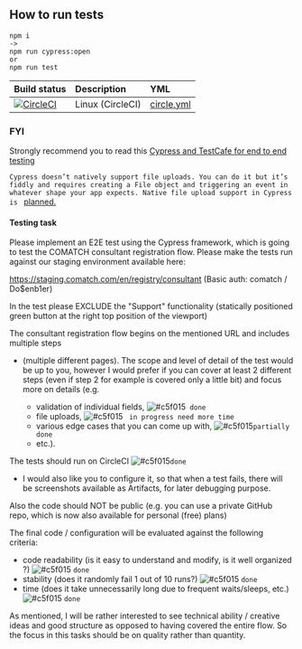 
## How to run tests

```
npm i
->
npm run cypress:open
or
npm run test
```

Build status | Description | YML
:--- | :--- | :---
[![CircleCI](https://circleci.com/gh/Ebazhanov/cypresss.svg?style=svg)](https://circleci.com/gh/Ebazhanov/cypresss) | Linux (CircleCI) | [circle.yml](circle.yml)


### FYI 
Strongly recommend you to read this [Cypress and TestCafe for end to end testing](https://medium.com/yld-engineering-blog/evaluating-cypress-and-testcafe-for-end-to-end-testing-fcd0303d2103) 

```Cypress doesn’t natively support file uploads. You can do it but it’s fiddly and requires creating a File object and triggering an event in whatever shape your app expects. Native file upload support in Cypress is ``` [planned.](https://github.com/cypress-io/cypress/issues/311)

#### Testing task

Please implement an E2E test using the Cypress framework, which is going to test the COMATCH consultant registration flow. Please make the tests run against our staging environment available here:

https://staging.comatch.com/en/registry/consultant
(Basic auth: comatch / Do$enb1er)

In the test please EXCLUDE the "Support" functionality (statically positioned green button at the right top position of the viewport)

The consultant registration flow begins on the mentioned URL and includes multiple steps 
- (multiple different pages). 
The scope and level of detail of the test would be up to you, 
however I would prefer if you can cover at least 2 different steps 
(even if step 2 for example is covered only a little bit) 
and focus more on details (e.g. 

	- validation of individual fields, ![#c5f015](https://placehold.it/15/c5f015/000000?text=+)``` done```
	- file uploads, ![#c5f015](https://placehold.it/15/c5f015/000000?text=+) ``` in progress need more time```
	- various edge cases that you can come up with, ![#c5f015](https://placehold.it/15/c5f015/000000?text=+)```partially done```
	- etc.). 

The tests should run on CircleCI ![#c5f015](https://placehold.it/15/c5f015/000000?text=+)```done```

- I would also like you to configure it, so that when a test fails, there will be screenshots available as Artifacts, for later debugging purpose.

Also the code should NOT be public (e.g. you can use a private GitHub repo, which is now also available for personal (free) plans)

The final code / configuration will be evaluated against the following criteria:
- code readability (is it easy to understand and modify, is it well organized ?) ![#c5f015](https://placehold.it/15/c5f015/000000?text=+) ```done```
- stability (does it randomly fail 1 out of 10 runs?) ![#c5f015](https://placehold.it/15/c5f015/000000?text=+) ```done```
- time (does it take unnecessarily long due to frequent waits/sleeps, etc.) ![#c5f015](https://placehold.it/15/c5f015/000000?text=+) ```done```

As mentioned, I will be rather interested to see technical ability / creative ideas and good structure as opposed to having covered the entire flow. So the focus in this tasks should be on quality rather than quantity. 
